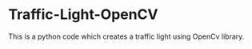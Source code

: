 # Traffic-Light-OpenCV

This is a python code which creates a traffic light using OpenCv library. 

